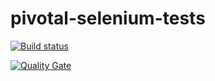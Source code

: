 # pivotal-selenium-tests

[![Build status](https://travis-ci.com/AWT-01/pivotal-selenium-tests.svg?branch=develop)](https://travis-ci.com/AWT-01/pivotal-selenium-tests) 

[![Quality Gate](https://sonarcloud.io/api/project_badges/measure?project=awt-01-pivotal-selenium-tests:develop&metric=alert_status)](https://sonarcloud.io/dashboard/index/awt-01-pivotal-selenium-tests:develop)
